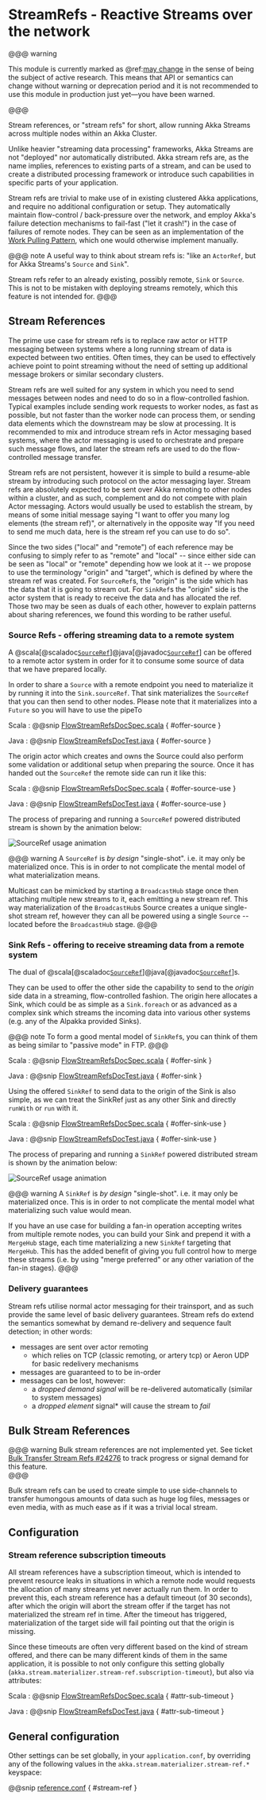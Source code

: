 # StreamRefs - Reactive Streams over the network

@@@ warning

This module is currently marked as @ref:[may change](../common/may-change.md) in the sense
  of being the subject of active research. This means that API or semantics can
  change without warning or deprecation period and it is not recommended to use
  this module in production just yet—you have been warned.
  
@@@

Stream references, or "stream refs" for short, allow running Akka Streams across multiple nodes within 
an Akka Cluster. 

Unlike heavier "streaming data processing" frameworks, Akka Streams are not "deployed" nor automatically distributed.
Akka stream refs are, as the name implies, references to existing parts of a stream, and can be used to create a 
distributed processing framework or introduce such capabilities in specific parts of your application. 
  
Stream refs are trivial to make use of in existing clustered Akka applications, and require no additional configuration 
or setup. They automatically maintain flow-control / back-pressure over the network, and employ Akka's failure detection 
mechanisms to fail-fast ("let it crash!") in the case of failures of remote nodes. They can be seen as an implementation 
of the [Work Pulling Pattern](http://www.michaelpollmeier.com/akka-work-pulling-pattern), which one would otherwise 
implement manually.


@@@ note
  A useful way to think about stream refs is: 
  "like an `ActorRef`, but for Akka Streams's `Source` and `Sink`".
  
  Stream refs refer to an already existing, possibly remote, `Sink` or `Source`.
  This is not to be mistaken with deploying streams remotely, which this feature is not intended for.
@@@

## Stream References

The prime use case for stream refs is to replace raw actor or HTTP messaging between systems where a long
running stream of data is expected between two entities. Often times, they can be used to effectively achieve point 
to point streaming without the need of setting up additional message brokers or similar secondary clusters.

Stream refs are well suited for any system in which you need to send messages between nodes and need to do so in a 
flow-controlled fashion. Typical examples include sending work requests to worker nodes, as fast as possible, but
not faster than the worker node can process them, or sending data elements which the downstream may be slow at processing.
It is recommended to mix and introduce stream refs in Actor messaging based systems, where the actor messaging is used to
orchestrate and prepare such message flows, and later the stream refs are used to do the flow-controlled message transfer.  

Stream refs are not persistent, however it is simple to build a resume-able stream by introducing such protocol
on the actor messaging layer. Stream refs are absolutely expected to be sent over Akka remoting to other nodes 
within a cluster, and as such, complement and do not compete with plain Actor messaging. 
Actors would usually be used to establish the stream, by means of some initial message saying 
"I want to offer you many log elements (the stream ref)", or alternatively in the opposite way "If you need
to send me much data, here is the stream ref you can use to do so".   

Since the two sides ("local" and "remote") of each reference may be confusing to simply refer to as
"remote" and "local" -- since either side can be seen as "local" or "remote" depending how we look at it --
we propose to use the terminology "origin" and "target", which is defined by where the stream ref was created.
For `SourceRef`s, the "origin" is the side which has the data that it is going to stream out. For `SinkRef`s
the "origin" side is the actor system that is ready to receive the data and has allocated the ref. Those
two may be seen as duals of each other, however to explain patterns about sharing references, we found this
 wording to be rather useful.  

### Source Refs - offering streaming data to a remote system

A @scala[@scaladoc[`SourceRef`](akka.stream.SourceRef)]@java[@javadoc[`SourceRef`](akka.stream.SourceRef)]
can be offered to a remote actor system in order for it to consume some source of data that we have prepared
locally. 

In order to share a `Source` with a remote endpoint you need to materialize it by running it into the `Sink.sourceRef`.
That sink materializes the `SourceRef` that you can then send to other nodes. Please note that it materializes into a 
`Future` so you will have to use the pipeTo

Scala
:   @@snip [FlowStreamRefsDocSpec.scala]($code$/scala/docs/stream/FlowStreamRefsDocSpec.scala) { #offer-source }

Java
:   @@snip [FlowStreamRefsDocTest.java]($code$/java/jdocs/stream/FlowStreamRefsDocTest.java) { #offer-source }

The origin actor which creates and owns the Source could also perform some validation or additional setup
when preparing the source. Once it has handed out the `SourceRef` the remote side can run it like this:

Scala
:   @@snip [FlowStreamRefsDocSpec.scala]($code$/scala/docs/stream/FlowStreamRefsDocSpec.scala) { #offer-source-use }

Java
:   @@snip [FlowStreamRefsDocTest.java]($code$/java/jdocs/stream/FlowStreamRefsDocTest.java) { #offer-source-use }

The process of preparing and running a `SourceRef` powered distributed stream is shown by the animation below:

![SourceRef usage animation](../images/source-ref-animation.gif)

@@@ warning
  A `SourceRef` is *by design* "single-shot". i.e. it may only be materialized once.
  This is in order to not complicate the mental model of what materialization means.
  
  Multicast can be mimicked by starting a `BroadcastHub` stage once then attaching multiple new streams to it, each
  emitting a new stream ref. This way materialization of the `BroadcastHub`s Source creates a unique single-shot
  stream ref, however they can all be powered using a single `Source` -- located before the `BroadcastHub` stage.
@@@

### Sink Refs - offering to receive streaming data from a remote system

The dual of @scala[@scaladoc[`SourceRef`](akka.stream.SinkRef)]@java[@javadoc[`SourceRef`](akka.stream.SinkRef)]s.

They can be used to offer the other side the capability to 
send to the *origin* side data in a streaming, flow-controlled fashion. The origin here allocates a Sink,
which could be as simple as a `Sink.foreach` or as advanced as a complex sink which streams the incoming data
into various other systems (e.g. any of the Alpakka provided Sinks).

@@@ note
  To form a good mental model of `SinkRef`s, you can think of them as being similar to "passive mode" in FTP.
@@@

Scala
:   @@snip [FlowStreamRefsDocSpec.scala]($code$/scala/docs/stream/FlowStreamRefsDocSpec.scala) { #offer-sink }

Java
:   @@snip [FlowStreamRefsDocTest.java]($code$/java/jdocs/stream/FlowStreamRefsDocTest.java) { #offer-sink }

Using the offered `SinkRef` to send data to the origin of the Sink is also simple, as we can treat the 
SinkRef just as any other Sink and directly `runWith` or `run` with it.

Scala
:   @@snip [FlowStreamRefsDocSpec.scala]($code$/scala/docs/stream/FlowStreamRefsDocSpec.scala) { #offer-sink-use }

Java
:   @@snip [FlowStreamRefsDocTest.java]($code$/java/jdocs/stream/FlowStreamRefsDocTest.java) { #offer-sink-use }

The process of preparing and running a `SinkRef` powered distributed stream is shown by the animation below: 

![SourceRef usage animation](../images/sink-ref-animation.gif)


@@@ warning
  A `SinkRef` is *by design* "single-shot". i.e. it may only be materialized once.
  This is in order to not complicate the mental model what materializing such value would mean.
  
  If you have an use case for building a fan-in operation accepting writes from multiple remote nodes,
  you can build your Sink and prepend it with a `MergeHub` stage, each time materializing a new `SinkRef`
  targeting that `MergeHub`. This has the added benefit of giving you full control how to merge these streams
  (i.e. by using "merge preferred" or any other variation of the fan-in stages).
@@@

### Delivery guarantees

Stream refs utilise normal actor messaging for their trainsport, and as such provide the same level of basic delivery guarantees. Stream refs do extend the semantics somewhat by demand re-delivery and sequence fault detection; in other words:

- messages are sent over actor remoting
    - which relies on TCP (classic remoting, or artery tcp) or Aeron UDP for basic redelivery mechanisms
- messages are guaranteed to to be in-order
- messages can be lost, however:
    - a *dropped demand signal* will be re-delivered automatically (similar to system messages)
    - a *dropped element* signal* will cause the stream to *fail*
  

## Bulk Stream References

@@@ warning
  Bulk stream references are not implemented yet.
  See ticket [Bulk Transfer Stream Refs #24276](https://github.com/akka/akka/issues/24276) to track progress or signal demand for this feature.  
@@@

Bulk stream refs can be used to create simple to use side-channels to transfer humongous amounts 
of data such as huge log files, messages or even media, with as much ease as if it was a trivial local stream.

## Configuration

### Stream reference subscription timeouts

All stream references have a subscription timeout, which is intended to prevent resource leaks
in situations in which a remote node would requests the allocation of many streams yet never actually run
them. In order to prevent this, each stream reference has a default timeout (of 30 seconds), after which the
origin will abort the stream offer if the target has not materialized the stream ref in time. After the 
timeout has triggered, materialization of the target side will fail pointing out that the origin is missing.

Since these timeouts are often very different based on the kind of stream offered, and there can be 
many different kinds of them in the same application, it is possible to not only configure this setting
globally (`akka.stream.materializer.stream-ref.subscription-timeout`), but also via attributes:



Scala
:   @@snip [FlowStreamRefsDocSpec.scala]($code$/scala/docs/stream/FlowStreamRefsDocSpec.scala) { #attr-sub-timeout }

Java
:   @@snip [FlowStreamRefsDocTest.java]($code$/java/jdocs/stream/FlowStreamRefsDocTest.java) { #attr-sub-timeout }


## General configuration

Other settings can be set globally, in your `application.conf`, by overriding any of the following values
in the `akka.stream.materializer.stream-ref.*` keyspace:

@@snip [reference.conf]($akka$/akka-stream/src/main/resources/reference.conf) { #stream-ref }
